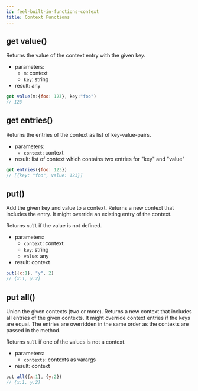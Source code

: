 ```yaml
---
id: feel-built-in-functions-context
title: Context Functions
---
```


## get value()

Returns the value of the context entry with the given key.

* parameters:
  * `m`: context
  * `key`: string
* result: any

```js
get value(m:{foo: 123}, key:"foo") 
// 123
```

## get entries()

Returns the entries of the context as list of key-value-pairs.

* parameters:
  * `context`: context
* result: list of context which contains two entries for "key" and "value"

```js
get entries({foo: 123})
// [{key: "foo", value: 123}]
```

## put()

Add the given key and value to a context. Returns a new context that includes the entry. It might override an existing entry of the context.  

Returns `null` if the value is not defined.

* parameters:
  * `context`: context
  * `key`: string
  * `value`: any
* result: context  

```js
put({x:1}, "y", 2)
// {x:1, y:2}
```

## put all()

Union the given contexts (two or more). Returns a new context that includes all entries of the given contexts. It might override context entries if the keys are equal. The entries are overridden in the same order as the contexts are passed in the method.    

Returns `null` if one of the values is not a context.

* parameters:
  * `contexts`: contexts as varargs
* result: context  

```js
put all({x:1}, {y:2})
// {x:1, y:2}
```
